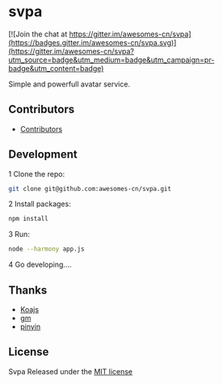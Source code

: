 # svpa

[![Join the chat at https://gitter.im/awesomes-cn/svpa](https://badges.gitter.im/awesomes-cn/svpa.svg)](https://gitter.im/awesomes-cn/svpa?utm_source=badge&utm_medium=badge&utm_campaign=pr-badge&utm_content=badge)

Simple and  powerfull  avatar service.


## Contributors

* [Contributors](https://github.com/awesomes-cn/svpa/graphs/contributors)


## Development

1  Clone the repo:

```bash
git clone git@github.com:awesomes-cn/svpa.git
```

2 Install packages:
```bash
npm install
```
3 Run:
```bash
node --harmony app.js
```

4 Go developing....

## Thanks
* [Koajs](https://github.com/koajs/koa)
* [gm](https://github.com/aheckmann/gm)
* [pinyin](https://github.com/hotoo/pinyin)


## License

 Svpa Released under the [MIT license](http://www.opensource.org/licenses/MIT)
